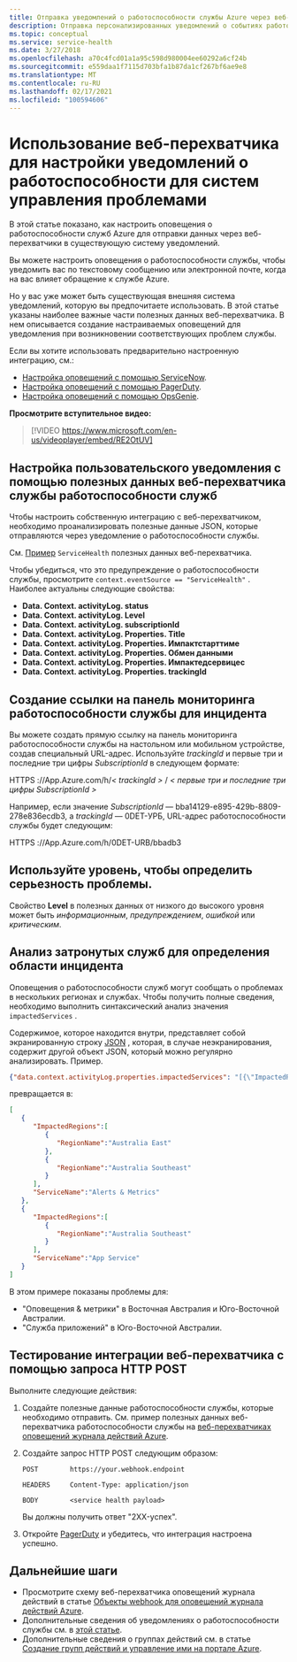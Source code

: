 ```yaml
---
title: Отправка уведомлений о работоспособности службы Azure через веб-перехватчики
description: Отправка персонализированных уведомлений о событиях работоспособности служб в существующую систему управления проблемами.
ms.topic: conceptual
ms.service: service-health
ms.date: 3/27/2018
ms.openlocfilehash: a70c4fcd01a1a95c598d980004ee60292a6cf24b
ms.sourcegitcommit: e559daa1f7115d703bfa1b87da1cf267bf6ae9e8
ms.translationtype: MT
ms.contentlocale: ru-RU
ms.lasthandoff: 02/17/2021
ms.locfileid: "100594606"
---
```

# <a name="use-a-webhook-to-configure-health-notifications-for-problem-management-systems"></a>Использование веб-перехватчика для настройки уведомлений о работоспособности для систем управления проблемами

В этой статье показано, как настроить оповещения о работоспособности служб Azure для отправки данных через веб-перехватчики в существующую систему уведомлений.

Вы можете настроить оповещения о работоспособности службы, чтобы уведомить вас по текстовому сообщению или электронной почте, когда на вас влияет обращение к службе Azure.

Но у вас уже может быть существующая внешняя система уведомлений, которую вы предпочитаете использовать. В этой статье указаны наиболее важные части полезных данных веб-перехватчика. В нем описывается создание настраиваемых оповещений для уведомления при возникновении соответствующих проблем службы.

Если вы хотите использовать предварительно настроенную интеграцию, см.:
* [Настройка оповещений с помощью ServiceNow](service-health-alert-webhook-servicenow.md).
* [Настройка оповещений с помощью PagerDuty](service-health-alert-webhook-pagerduty.md).
* [Настройка оповещений с помощью OpsGenie](service-health-alert-webhook-opsgenie.md).

**Просмотрите вступительное видео:**

>[!VIDEO https://www.microsoft.com/en-us/videoplayer/embed/RE2OtUV]

## <a name="configure-a-custom-notification-by-using-the-service-health-webhook-payload"></a>Настройка пользовательского уведомления с помощью полезных данных веб-перехватчика службы работоспособности служб
Чтобы настроить собственную интеграцию с веб-перехватчиком, необходимо проанализировать полезные данные JSON, которые отправляются через уведомление о работоспособности службы.

См. [Пример](../azure-monitor/alerts/activity-log-alerts-webhook.md) `ServiceHealth` полезных данных веб-перехватчика.

Чтобы убедиться, что это предупреждение о работоспособности службы, просмотрите `context.eventSource == "ServiceHealth"` . Наиболее актуальны следующие свойства:
- **Data. Context. activityLog. status**
- **Data. Context. activityLog. Level**
- **Data. Context. activityLog. subscriptionId**
- **Data. Context. activityLog. Properties. Title**
- **Data. Context. activityLog. Properties. Импактстарттиме**
- **Data. Context. activityLog. Properties. Обмен данными**
- **Data. Context. activityLog. Properties. Импактедсервицес**
- **Data. Context. activityLog. Properties. trackingId**

## <a name="create-a-link-to-the-service-health-dashboard-for-an-incident"></a>Создание ссылки на панель мониторинга работоспособности службы для инцидента
Вы можете создать прямую ссылку на панель мониторинга работоспособности службы на настольном или мобильном устройстве, создав специальный URL-адрес. Используйте *trackingId* и первые три и последние три цифры *SubscriptionId* в следующем формате:

HTTPS <i></i> ://App.Azure.com/h/*&lt; trackingId &gt;* / *&lt; первые три и последние три цифры SubscriptionId &gt;*

Например, если значение *SubscriptionId* — bba14129-e895-429b-8809-278e836ecdb3, а *trackingId* — 0DET-УРБ, URL-адрес работоспособности службы будет следующим:

HTTPS <i></i> ://App.Azure.com/h/0DET-URB/bbadb3

## <a name="use-the-level-to-detect-the-severity-of-the-issue"></a>Используйте уровень, чтобы определить серьезность проблемы.
Свойство **Level** в полезных данных от низкого до высокого уровня может быть *информационным*, *предупреждением*, *ошибкой* или *критическим*.

## <a name="parse-the-impacted-services-to-determine-the-incident-scope"></a>Анализ затронутых служб для определения области инцидента
Оповещения о работоспособности служб могут сообщать о проблемах в нескольких регионах и службах. Чтобы получить полные сведения, необходимо выполнить синтаксический анализ значения `impactedServices` .

Содержимое, которое находится внутри, представляет собой экранированную строку [JSON](https://json.org/) , которая, в случае неэкранирования, содержит другой объект JSON, который можно регулярно анализировать. Пример.

```json
{"data.context.activityLog.properties.impactedServices": "[{\"ImpactedRegions\":[{\"RegionName\":\"Australia East\"},{\"RegionName\":\"Australia Southeast\"}],\"ServiceName\":\"Alerts & Metrics\"},{\"ImpactedRegions\":[{\"RegionName\":\"Australia Southeast\"}],\"ServiceName\":\"App Service\"}]"}
```

 превращается в:

```json
[
   {
      "ImpactedRegions":[
         {
            "RegionName":"Australia East"
         },
         {
            "RegionName":"Australia Southeast"
         }
      ],
      "ServiceName":"Alerts & Metrics"
   },
   {
      "ImpactedRegions":[
         {
            "RegionName":"Australia Southeast"
         }
      ],
      "ServiceName":"App Service"
   }
]
```

В этом примере показаны проблемы для:
- "Оповещения & метрики" в Восточная Австралия и Юго-Восточной Австралии.
- "Служба приложений" в Юго-Восточной Австралии.

## <a name="test-your-webhook-integration-via-an-http-post-request"></a>Тестирование интеграции веб-перехватчика с помощью запроса HTTP POST

Выполните следующие действия:

1. Создайте полезные данные работоспособности службы, которые необходимо отправить. См. пример полезных данных веб-перехватчика работоспособности службы на [веб-перехватчиках оповещений журнала действий Azure](../azure-monitor/alerts/activity-log-alerts-webhook.md).

1. Создайте запрос HTTP POST следующим образом:

    ```
    POST        https://your.webhook.endpoint

    HEADERS     Content-Type: application/json

    BODY        <service health payload>
    ```
   Вы должны получить ответ "2XX-успех".

1. Откройте [PagerDuty](https://www.pagerduty.com/) и убедитесь, что интеграция настроена успешно.

## <a name="next-steps"></a>Дальнейшие шаги
- Просмотрите схему веб-перехватчика оповещений журнала действий в статье [Объекты webhook для оповещений журнала действий Azure](../azure-monitor/alerts/activity-log-alerts-webhook.md). 
- Дополнительные сведения об уведомлениях о работоспособности службы см. в [этой статье](./service-notifications.md).
- Дополнительные сведения о группах действий см. в статье [Создание групп действий и управление ими на портале Azure](../azure-monitor/alerts/action-groups.md).

